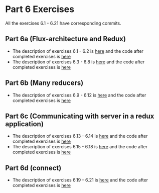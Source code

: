 # Part 6 Exercises

All the exercises 6.1 - 6.21 have corresponding commits.

## Part 6a (Flux-architecture and Redux)
* The description of exercises 6.1 - 6.2 is [here](https://fullstackopen.com/en/part6/flux_architecture_and_redux#exercises-6-1-6-2) and the code after completed exercises is [here](https://github.com/nullkaaryle/full-stack-open-2022-part-6/tree/d96990b98556bb9383af3062f3933502d715c175)
* The description of exercises 6.3 - 6.8 is [here](https://fullstackopen.com/osa6/flux_arkkitehtuuri_ja_redux#tehtavat-6-3-6-8) and the code after completed exercises is [here](https://github.com/nullkaaryle/full-stack-open-2022-part-6/tree/66da40f8304b58e4026734bee6bb7a24e28d9cb0)

## Part 6b (Many reducers)
* The description of exercises  6.9 - 6.12 is [here](https://fullstackopen.com/en/part6/many_reducers#exercises-6-9-6-12)  and the code after completed exercises is  [here](hhttps://github.com/nullkaaryle/full-stack-open-2022-part-6/tree/cbe6543e6309093c317460f3d28c6d17960936ce)


## Part 6c (Communicating with server in a redux application)
* The description of exercises 6.13 - 6.14 is [here](https://fullstackopen.com/en/part6/communicating_with_server_in_a_redux_application#exercises-6-13-6-14) and the code after completed exercises is [here](https://github.com/nullkaaryle/full-stack-open-2022-part-6/tree/31c70d10dcc1e9333dd032e62b6f8db708f1ab8d)
* The description of exercises 6.15 - 6.18 is [here](hhttps://fullstackopen.com/en/part6/communicating_with_server_in_a_redux_application#exercises-6-15-6-18) and the code after completed exercises is [here](https://github.com/nullkaaryle/full-stack-open-2022-part-6/tree/aebf304b6efc911ec98b4272d71174e297070075)

## Part 6d (connect)
* The description of exercises 6.19 - 6.21 is [here](https://fullstackopen.com/en/part6/connect#exercises-6-19-6-21) and the code after completed exercises is [here](https://github.com/nullkaaryle/full-stack-open-2022-part-6/tree/1ba3c79994c4c37ab2f3497321d6ce3f1f6386f2)
